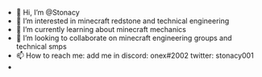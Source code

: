 - 👋 Hi, I’m @Stonacy
- 👀 I’m interested in minecraft redstone and technical engineering
- 🌱 I’m currently learning about minecraft mechanics
- 💞️ I’m looking to collaborate on minecraft engineering groups and technical smps
- 📫 How to reach me: add me in discord: onex#2002 twitter: stonacy001
-

<!---
Stonacy/Stonacy is a ✨ special ✨ repository because its `README.md` (this file) appears on your GitHub profile.
You can click the Preview link to take a look at your changes.
--->
